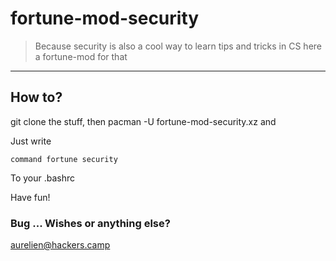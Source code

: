 # fortune-mod-security
> Because security is also a cool way to learn tips and tricks in CS
> here a fortune-mod for that

---

## How to?
git clone the stuff, then pacman -U fortune-mod-security.xz
and

Just write
```shell
command fortune security
```
To your .bashrc


Have fun!


### Bug ... Wishes or anything else?
aurelien@hackers.camp

